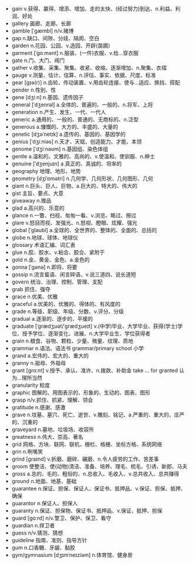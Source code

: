 - gain v.获得、赢得、增添、增加、走的太快、(经过努力)到达、n.利益、利润、好处
- gallery 画廊、走廊、长廊
- gamble [ˈɡæmbl] n/v.赌博
- gap n.缺口、间隙、分歧、隔阂、空白
- garden n.花园、公园、v.造园、开辟(苗圃)
- garment [ˈɡɑːmənt] n.服装、(一件)衣服、v.给...穿衣服
- gate n.门、大门、阀门
- gather v.收集、采集、聚集、收紧、收缩、逐渐增加、n.聚集、衣褶
- gauge v.测量、估计、估算、n.评估、事实、依据、尺度、标准
- gear [ɡɪə(r)] n.齿轮、传动装置、v.用齿轮连接、使与...适应、换挡、搭配
- gender n.性别、性
- gene [dʒiːn] n.基因、遗传因子
- general [ˈdʒenrəl] a.全体的、普遍的、一般的、n.将军、上将
- generation n.产生、发生、一代、一代人
- generic a.通用的、一般的、普通的、无商标的、n.泛型
- generous a.慷慨的、大方的、丰盛的、大量的
- genetic [dʒəˈnetɪk] a.遗传的、基因的、基因学的
- genius [ˈdʒiːniəs] n.天才、天赋、创造能力、才能、本领
- genome [ˈdʒiːnəʊm] n.基因组、染色体组
- gentle a.温和的、文雅的、高尚的、v.使温和、使驯服、n.绅士
- genuine [ˈdʒenjuɪn] a.真正的、真诚的、坦率的
- geography 地理、地形、地势
- geometry [dʒiˈɒmətri] n.几何学、几何形状、几何图形、几何
- giant n.巨头、巨人、巨物、a.巨大的、特大的、伟大的
- gist 主旨、要点、大意
- giveaway n.赠品
- glad a.高兴的、乐意的
- glance n.一瞥、扫视、匆匆一看、v.浏览、略过、擦过
- glare v.怒目而视、发强光、n.怒视、瞪眼、炫耀、强光
- global [ˈɡləʊbl] a.全球的、全世界的、整体的、全面的、总括的
- globe n.地球、球体、地球仪
- glossary 术语汇编、词汇表
- glue n.胶、胶水、v.粘合、胶合、紧附于
- gold n.金、黄金、金色、a.金色的
- gonna [ˈɡənə] n.即将、将要
- gossip n.流言蜚语、闲言碎语、v.说三道四、说长道短
- govern 统治、治理、控制、管理、支配
- grab 抓住、强夺
- grace n.优美、优雅
- graceful a.优美的、优雅的、得体的、有风度的
- grade n.等级、职级、年级、分数、v.评分、分级
- gradual a.逐渐的、逐步的、平缓的
- graduate [ˈɡrædʒuət/ˈɡrædʒueɪt] v.(中学)毕业、大学毕业、获得(学士)学位、授予学位、逐渐变化、进展、n.大学毕业生、学位获得者
- grain n.粮食、谷物、颗粒、少量、微量、纹理、质地
- grammar n.语法、语法书 grammar/primary school 小学
- grand a.宏伟的、宏大的、重大的
- granny n.祖母、外祖母
- grant [ɡrɑːnt] v.授予、承认、准许、n.拨款、补助金 take ... for granted 认为...理所当然
- granularity 粒度
- graphic 图解的、用图表示的、形象的、生动的、图表、图形
- grasp n/v.抓住、抓紧、理解、领会
- gratitude n.感谢、感激
- grave n.坟墓、墓穴、死亡、逝世、v.雕刻、铭记、a.严重的、重大的、庄严的、沉重的
- graveyard n.墓地、垃圾场、收容所
- greatness n.伟大、崇高、著名
- grid 网格、方块、联网、联机、栅栏、格栅、坐标方格、系统网络
- grin n.咧嘴笑
- grind [ɡraɪnd] v.折磨、磨碎、碾磨、n.令人疲劳的工作、苦差事
- groom 使整洁、使(动物)清洁、准备、培养、理毛、梳毛、引诱、新郎、马夫
- gross a.总的、毛的、粗俗的、n.总收入、毛收入、v.总共收入、总共赚得
- ground n.地面、地基、基础
- guarantee n.保证、担保、保证人、保证书、抵押品、v.保证、担保、抵押、确保
- guarantor n.保证人、担保人
- guaranty n.保证、担保物、保证书、抵押品、v.保证、抵押、担保
- guard [ɡɑːrd] n/v.警卫、保护、保卫、看守
- guardian n.捍卫者
- guess n/v.猜测、猜想
- guideline 指南、准则、指导方针
- gum n.口香糖、牙龈、黏胶
- gym/gymnasium [dʒɪmˈneɪziəm] n.体育馆、健身房